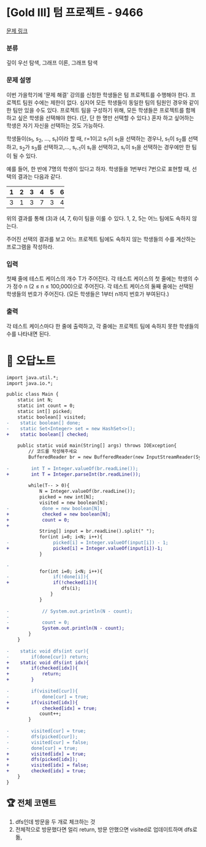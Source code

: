 # [Gold III] 텀 프로젝트 - 9466 

[문제 링크](https://www.acmicpc.net/problem/9466) 

### 분류

깊이 우선 탐색, 그래프 이론, 그래프 탐색

### 문제 설명

<p>이번 가을학기에 '문제 해결' 강의를 신청한 학생들은 텀 프로젝트를 수행해야 한다. 프로젝트 팀원 수에는 제한이 없다. 심지어 모든 학생들이 동일한 팀의 팀원인 경우와 같이 한 팀만 있을 수도 있다. 프로젝트 팀을 구성하기 위해, 모든 학생들은 프로젝트를 함께하고 싶은 학생을 선택해야 한다. (단, 단 한 명만 선택할 수 있다.) 혼자 하고 싶어하는 학생은 자기 자신을 선택하는 것도 가능하다.</p>

<p>학생들이(s<sub>1</sub>, s<sub>2</sub>, ..., s<sub>r</sub>)이라 할 때, r=1이고 s<sub>1</sub>이 s<sub>1</sub>을 선택하는 경우나, s<sub>1</sub>이 s<sub>2</sub>를 선택하고, s<sub>2</sub>가 s<sub>3</sub>를 선택하고,..., s<sub>r-1</sub>이 s<sub>r</sub>을 선택하고, s<sub>r</sub>이 s<sub>1</sub>을 선택하는 경우에만 한 팀이 될 수 있다.</p>

<p>예를 들어, 한 반에 7명의 학생이 있다고 하자. 학생들을 1번부터 7번으로 표현할 때, 선택의 결과는 다음과 같다.</p>

<table class="table table-bordered" style="width:30%">
	<thead>
		<tr>
			<th>1</th>
			<th>2</th>
			<th>3</th>
			<th>4</th>
			<th>5</th>
			<th>6</th>
			<th>7</th>
		</tr>
	</thead>
	<tbody>
		<tr>
			<td>3</td>
			<td>1</td>
			<td>3</td>
			<td>7</td>
			<td>3</td>
			<td>4</td>
			<td>6</td>
		</tr>
	</tbody>
</table>

<p>위의 결과를 통해 (3)과 (4, 7, 6)이 팀을 이룰 수 있다. 1, 2, 5는 어느 팀에도 속하지 않는다.</p>

<p>주어진 선택의 결과를 보고 어느 프로젝트 팀에도 속하지 않는 학생들의 수를 계산하는 프로그램을 작성하라.</p>

### 입력 

 <p>첫째 줄에 테스트 케이스의 개수 T가 주어진다. 각 테스트 케이스의 첫 줄에는 학생의 수가 정수 n (2 ≤ n ≤ 100,000)으로 주어진다. 각 테스트 케이스의 둘째 줄에는 선택된 학생들의 번호가 주어진다. (모든 학생들은 1부터 n까지 번호가 부여된다.)</p>

### 출력 

 <p>각 테스트 케이스마다 한 줄에 출력하고, 각 줄에는 프로젝트 팀에 속하지 못한 학생들의 수를 나타내면 된다.</p>



#  🚀  오답노트 

```diff
import java.util.*;
import java.io.*;

public class Main {
    static int N;
    static int count = 0;
    static int[] picked;
    static boolean[] visited;
-    static boolean[] done;
-    static Set<Integer> set = new HashSet<>();
+    static boolean[] checked;
    
    public static void main(String[] args) throws IOException{
        // 코드를 작성해주세요
        BufferedReader br = new BufferedReader(new InputStreamReader(System.in));
        
-        int T = Integer.valueOf(br.readLine());
+        int T = Integer.parseInt(br.readLine());
        
        while(T-- > 0){
            N = Integer.valueOf(br.readLine());
            picked = new int[N];
            visited = new boolean[N];
-            done = new boolean[N];
+            checked = new boolean[N];
+            count = 0;
+            
            String[] input = br.readLine().split(" ");
            for(int i=0; i<N; i++){
-                picked[i] = Integer.valueOf(input[i]) - 1;
+                picked[i] = Integer.valueOf(input[i])-1;
            }
            
-            
            for(int i=0; i<N; i++){
-                if(!done[i]){
+                if(!checked[i]){
                    dfs(i);
                }
            }
            
-            // System.out.println(N - count);
-            
-            count = 0;
+            System.out.println(N - count);
        }
    }
    
-    static void dfs(int cur){
-        if(done[cur]) return;
+    static void dfs(int idx){
+        if(checked[idx]){
+            return;
+        }
        
-        if(visited[cur]){
-            done[cur] = true;
+        if(visited[idx]){
+            checked[idx] = true;
            count++;
        }
        
-        visited[cur] = true;
-        dfs(picked[cur]);
-        visited[cur] = false;
-        done[cur] = true;
+        visited[idx] = true;
+        dfs(picked[idx]);
+        visited[idx] = false;
+        checked[idx] = true;
    }
}

```


 ## 🏆 전체 코멘트 

1. dfs인데 방문을 두 개로 체크하는 것
2. 전체적으로 방문했다면 얼리 return, 방문 안했으면 visited로 업데이트하며 dfs로 돎, 
